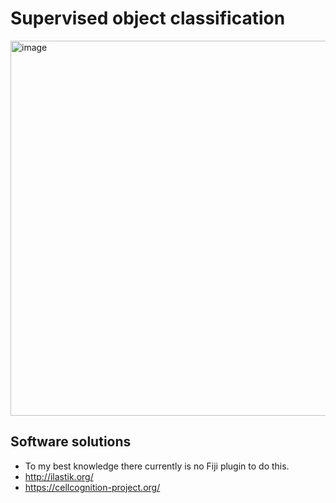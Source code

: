 # Supervised object classification

<img width="600" alt="image" src="https://user-images.githubusercontent.com/2157566/39701120-2b36fef4-5200-11e8-82a1-a4928b038534.png">

## Software solutions

- To my best knowledge there currently is no Fiji plugin to do this.
- http://ilastik.org/
- https://cellcognition-project.org/

